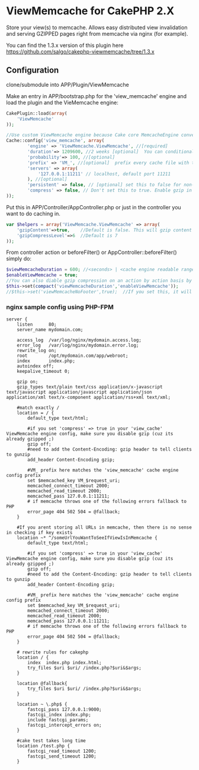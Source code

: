 # ViewMemcache for CakePHP 2.X

Store your view(s) to memcache.  Allows easy distributed view invalidation and serving GZIPPED pages right from memcache via nginx (for example).

You can find the 1.3.x version of this plugin here https://github.com/salgo/cakephp-viewmemcache/tree/1.3.x

## Configuration

clone/submodule into APP/Plugin/ViewMemcache

Make an entry in APP/bootstrap.php for the 'view_memcache' engine and load the plugin and the VieMemcache engine:

```php
CakePlugin::load(array(
	'ViewMemcache'
));

//Use custom ViewMemcache engine because Cake core MemcacheEngine converts '/' to '_'
Cache::config('view_memcache', array(
		'engine' => 'ViewMemcache.ViewMemcache', //[required]
		'duration'=> 1209600, //2 weeks [optional]  You can conditionally set this in your controller and or action, see below
		'probability'=> 100, //[optional]
		'prefix' => 'VM_', //[optional]  prefix every cache file with this string. If you change, make sure to update your nginx conf
		'servers' => array(
			'127.0.0.1:11211' // localhost, default port 11211
		), //[optional]
		'persistent' => false, // [optional] set this to false for non-persistent connections
		'compress' => false, // Don't set this to true. Enable gzip in the helper
));
 ```
 
Put this in APP/Controller/AppController.php or just in the controller you want to do caching in.  

```php
var $helpers = array('ViewMemcache.ViewMemcache' => array(
	'gzipContent'=>true,	//Default is false. This will gzip content before pushing into memcache. Allows nginx to serve gzipped directly ;)
	'gzipCompressLevel'=>6	//Default is 7
));  
```

From controller action or beforeFilter() or AppController::beforeFilter() simply do:

```php
$viewMemcacheDuration = 600; //<seconds> | <cache engine readable range, ex: '+30 days'>;	//This is optional. If not set, will use
$enableViewMemcache = true;
//You can also diable gzip compression on an action by action basis by doing $this->set('viewMemcacheDisableGzip',true);
$this->set(compact('viewMemcacheDuration','enableViewMemcache'));
//$this->set('viewMemcacheNoFooter',true);	//If you set this, it will omit the HTML comment
```

### nginx sample config using PHP-FPM

```
server {
    listen      80;
	server_name mydomain.com;
        
    access_log  /var/log/nginx/mydomain.access.log;
    error_log   /var/log/nginx/mydomain.error.log;
    rewrite_log on;
    root        /opt/mydomain.com/app/webroot;
    index       index.php;
    autoindex off;
    keepalive_timeout 0;
    
	gzip on;    
   	gzip_types text/plain text/css application/x-javascript text/javascript application/javascript application/json application/xml text/x-component application/rss+xml text/xml;
		
	#match exactly /
    location = / { 
   		default_type text/html;
   		
   		#if you set 'compress' => true in your 'view_cache' ViewMemcache engine config, make sure you disable gzip (cuz its already gzipped ;) 
   		gzip off;
   		#need to add the Content-Encoding: gzip header to tell clients to gunzip
   		add_header Content-Encoding gzip;
   		
		#VM_ prefix here matches the 'view_memcache' cache engine config prefix
		set $memcached_key VM_$request_uri;
		memcached_connect_timeout 2000;
		memcached_read_timeout 2000;
		memcached_pass 127.0.0.1:11211;
		# if memcache throws one of the following errors fallback to PHP
		error_page 404 502 504 = @fallback;
	}

	#If you arent storing all URLs in memcache, then there is no sense in checking if key exists
    location ~* ^/someUrlYouWantToSeeIfViewIsInMemcache { 
   		default_type text/html;
   		
   		#if you set 'compress' => true in your 'view_cache' ViewMemcache engine config, make sure you disable gzip (cuz its already gzipped ;) 
   		gzip off;
   		#need to add the Content-Encoding: gzip header to tell clients to gunzip
   		add_header Content-Encoding gzip;
   		
		#VM_ prefix here matches the 'view_memcache' cache engine config prefix
		set $memcached_key VM_$request_uri;
		memcached_connect_timeout 2000;
		memcached_read_timeout 2000;
		memcached_pass 127.0.0.1:11211;
		# if memcache throws one of the following errors fallback to PHP
		error_page 404 502 504 = @fallback;
	}
			
	# rewrite rules for cakephp
    location / {        
        index  index.php index.html;
        try_files $uri $uri/ /index.php?$uri&$args;
    }

	location @fallback{
		try_files $uri $uri/ /index.php?$uri&$args;
	}
	
	location ~ \.php$ {
		fastcgi_pass 127.0.0.1:9000;
		fastcgi_index index.php;
		include fastcgi_params;
		fastcgi_intercept_errors on;
	}
	
	#cake test takes long time
	location /test.php {
		fastcgi_read_timeout 1200;
    	fastcgi_send_timeout 1200;
	}
```
